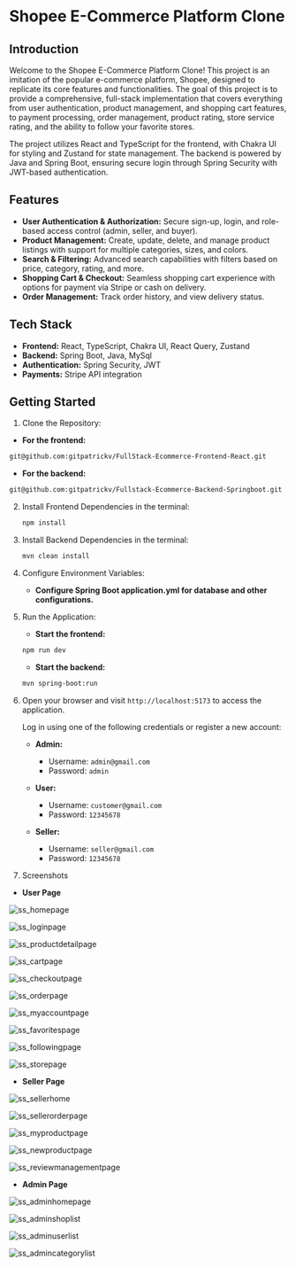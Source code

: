 # Shopee E-Commerce Platform Clone

## Introduction
Welcome to the Shopee E-Commerce Platform Clone! This project is an imitation of the popular e-commerce platform, Shopee, designed to replicate its core features and functionalities. The goal of this project is to provide a comprehensive, full-stack implementation that covers everything from user authentication, product management, and shopping cart features, to payment processing, order management, product rating, store service rating, and the ability to follow your favorite stores.

The project utilizes React and TypeScript for the frontend, with Chakra UI for styling and Zustand for state management. The backend is powered by Java and Spring Boot, ensuring secure login through Spring Security with JWT-based authentication.

## Features

- **User Authentication & Authorization:** Secure sign-up, login, and role-based access control (admin, seller, and buyer).
- **Product Management:** Create, update, delete, and manage product listings with support for multiple categories, sizes, and colors.
- **Search & Filtering:** Advanced search capabilities with filters based on price, category, rating, and more.
- **Shopping Cart & Checkout:** Seamless shopping cart experience with options for payment via Stripe or cash on delivery.
- **Order Management:** Track order history, and view delivery status.

## Tech Stack

- **Frontend:** React, TypeScript, Chakra UI, React Query, Zustand
- **Backend:** Spring Boot, Java, MySql
- **Authentication:** Spring Security, JWT
- **Payments:** Stripe API integration

## Getting Started

1. Clone the Repository:

- **For the frontend:**
```bash
git@github.com:gitpatrickv/FullStack-Ecommerce-Frontend-React.git
```
- **For the backend:**
```bash
git@github.com:gitpatrickv/Fullstack-Ecommerce-Backend-Springboot.git
```

2. Install Frontend Dependencies in the terminal:
   ```bash
   npm install
   ```
   
3. Install Backend Dependencies in the terminal:
    ```bash
   mvn clean install
   ```

4. Configure Environment Variables:
   
     - **Configure Spring Boot application.yml for database and other configurations.**

5. Run the Application:
    - **Start the frontend:**
    ```bash
    npm run dev
    ```

    - **Start the backend:**
    ```bash
    mvn spring-boot:run
    ```

6. Open your browser and visit `http://localhost:5173` to access the application.

   Log in using one of the following credentials or register a new account:

   - **Admin:**
     - Username: `admin@gmail.com`
     - Password: `admin`
   
   - **User:**
     - Username: `customer@gmail.com`
     - Password: `12345678`
   
   - **Seller:**
     - Username: `seller@gmail.com`
     - Password: `12345678`

7. Screenshots

- **User Page**

![ss_homepage](https://github.com/user-attachments/assets/6c5541ee-d35e-4139-aa36-cb42ee00931d)

![ss_loginpage](https://github.com/user-attachments/assets/238ddffc-bb10-4a4c-a1ce-a7286f2cda90)

![ss_productdetailpage](https://github.com/user-attachments/assets/eaf7ea07-b9b6-4fbb-875c-1d214fa54f77)

![ss_cartpage](https://github.com/user-attachments/assets/e4e80a7c-ea14-45f5-9e99-1c9d6c67f21c)

![ss_checkoutpage](https://github.com/user-attachments/assets/b13fbac0-1ae2-4c61-b2e8-c44ba4b62006)

![ss_orderpage](https://github.com/user-attachments/assets/c0b6ff27-4a5a-4b11-9998-3a6966ed3e10)

![ss_myaccountpage](https://github.com/user-attachments/assets/559703be-0136-459c-85a9-1d9729c662b8)

![ss_favoritespage](https://github.com/user-attachments/assets/19207f12-4c79-4a0d-9e65-d3676c8ce65b)

![ss_followingpage](https://github.com/user-attachments/assets/fdf02b8b-d0ff-4192-8f4d-ac4432828836)

![ss_storepage](https://github.com/user-attachments/assets/b7561b8d-950a-475e-9532-4fe3da04ca53)

- **Seller Page**

![ss_sellerhome](https://github.com/user-attachments/assets/5c584993-0350-4949-afd1-cadf1b4c0f4a)

![ss_sellerorderpage](https://github.com/user-attachments/assets/d3e278d0-76f2-49c2-a398-680c5e8c2e11)

![ss_myproductpage](https://github.com/user-attachments/assets/ae6313a0-9642-40a8-b4c5-745fc586b6be)

![ss_newproductpage](https://github.com/user-attachments/assets/b0ba433d-6010-4e9e-9671-6e1dc1e0e125)

![ss_reviewmanagementpage](https://github.com/user-attachments/assets/8ba770b8-ab37-4faa-bae6-4ce42f3fe19c)

- **Admin Page**

![ss_adminhomepage](https://github.com/user-attachments/assets/37d2bfe4-8802-4786-ba59-4399daf9e301)

![ss_adminshoplist](https://github.com/user-attachments/assets/89e6237d-baf9-4ffc-8302-3f40f9cb303b)

![ss_adminuserlist](https://github.com/user-attachments/assets/13026691-cf5a-40e0-a97a-0ff66715eebb)

![ss_admincategorylist](https://github.com/user-attachments/assets/00c85496-3497-403c-b663-b20ebb153255)




